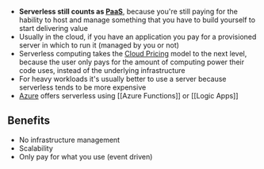 - **Serverless still counts as [PaaS](Platform%20as%20a%20Service.md)**, because you're still paying for the hability to host and manage something that you have to build yourself to start delivering value
- Usually in the cloud, if you have an application you pay for a provisioned server in which to run it (managed by you or not)
- Serverless computing takes the [Cloud Pricing](Cloud%20Pricing.md) model to the next level, because the user only pays for the amount of computing power their code uses, instead of the underlying infrastructure
- For heavy workloads it's usually better to use a server because serverless tends to be more expensive
- [Azure](Azure.md) offers serverless using [[Azure Functions]] or [[Logic Apps]]

## Benefits
- No infrastructure management
- Scalability
- Only pay for what you use (event driven)